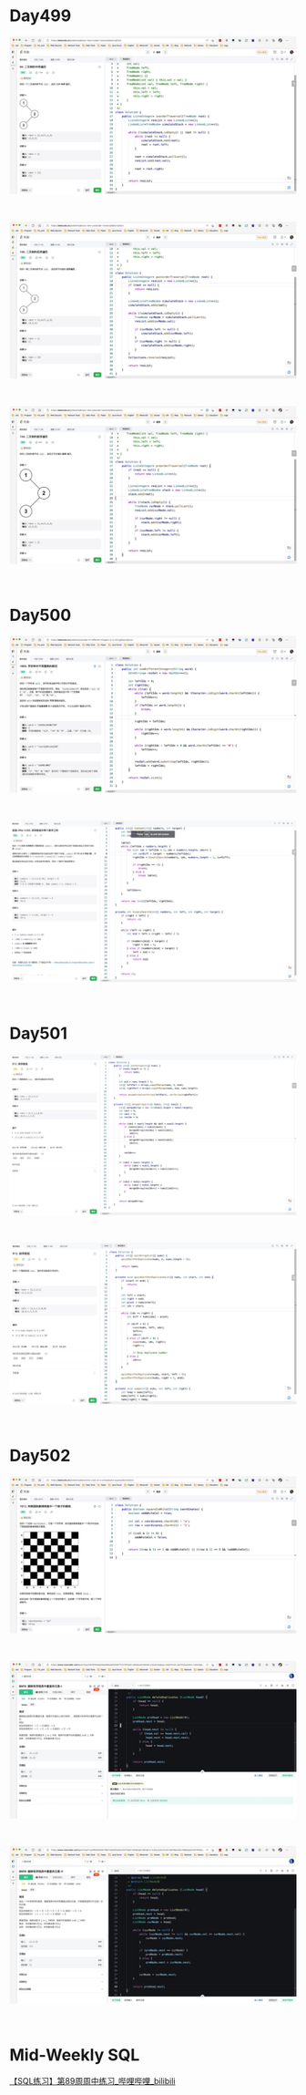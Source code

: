 # Day499

![day499-01](assets/day499-01.png)

&nbsp;

![day499-02](assets/day499-02.png)

&nbsp;

![day499-03](assets/day499-03.png)

&nbsp;

# Day500

![day500-01](assets/day500-01.png)

&nbsp;

![day500-02](assets/day500-02.png)

&nbsp;

# Day501

![day501-01](assets/day501-01.png)

&nbsp;

![day501-02](assets/day501-02.png)

&nbsp;

# Day502

![day502-01](assets/day502-01.png)

&nbsp;

![day502-02](assets/day502-02.png)

&nbsp;

![day502-03](assets/day502-03.png)

&nbsp;

# Mid-Weekly SQL

[【SQL练习】第89周周中练习_哔哩哔哩_bilibili](https://www.bilibili.com/video/BV1vG4y1378N/?spm_id_from=333.1007.top_right_bar_window_dynamic.content.click&vd_source=0e2e4fb78a4d00f87c3860e1ba2bc5b7)
